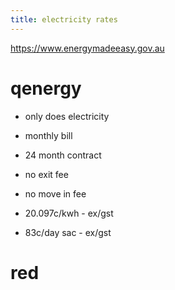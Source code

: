 ```yaml
---
title: electricity rates
---
```


https://www.energymadeeasy.gov.au

# qenergy
- only does electricity
- monthly bill
- 24 month contract
- no exit fee
- no move in fee

- 20.097c/kwh - ex/gst
- 83c/day sac - ex/gst

# red

